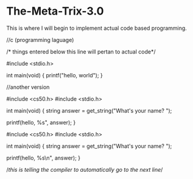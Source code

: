 # The-Meta-Trix-3.0
This is where I will begin to implement actual code based programming. 

//c (programming laguage)

/* things entered below this line
will pertan to actual code*/

#include <stdio.h>

int main(void)
{
printf("hello, world");
}

//another version

#include <cs50.h>
#include <stdio.h>

int main(void)
{
string answer = get_string("What's your name? ");

printf(hello, %s", answer);
}

#include <cs50.h>
#include <stdio.h>

int main(void)
{
string answer = get_string("What's your name? ");

printf(hello, %s\n", answer);
}

/*this is telling the compiler to automatically go to the next line*/
